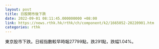 ```yaml
---
layout: post
title: 日股開市後下跌
date: 2022-09-01 08:11:45.000000000 +08:00
link: https://news.rthk.hk/rthk/ch/component/k2/1665052-20220901.htm
categories: rthk
---
```


東京股市下跌。日經指數較早時報27799點，跌291點，跌幅1.04%。
